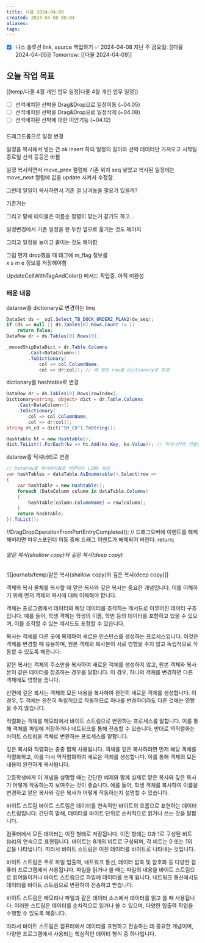 ```yaml
---
title: 다울 2024-04-08
created: 2024-04-08 08:04
aliases: 
tags:
---
```

- [x] 나스 솔루션 link, source 백업하기 ✅ 2024-04-08
지난 주 금요일: [[다울 2024-04-05]]
Tomorrow: [[다울 2024-04-09]]

## 오늘 작업 목표
[[temp/다울 4월 개인 업무 일정|다울 4월 개인 업무 일정]]
- [ ] 선석배치된 선박을 Drag&Drop으로 일정이동 (~04.05)
- [ ] 선석배치된 선박을 Drag&Drop으로 일정삭제 (~04.08)
- [ ] 선석배치된 선박에 대한 이안기능 (~04.12)
### 
드래그드롭으로 일정 변경

일정을 복사해서 넣는 건 ok
insert 하되 일정의 길이와 선박 데이터만 가져오고 시작일 종료일 선석 등등은 바뀜

일정 복사하면서 move_prev 컬럼에 기존 위치 seq 넣었고
복사된 일정에는 move_next 컬럼에 값을 update 시켜서 수정함.

그런데 일일이 복사하면서 기존 걸 남겨놓을 필요가 있을까?

기존거는

그리고 밑에 테이블은 이름순 정렬이 맞는거 같기도 하고...

일정변경에서 기존 일정을 한 두칸 옆으로 옮기는 것도 해야지

그리고 일정을 늘이고 줄이는 것도 해야함

그럼 먼저 drop했을 때 테그에 m_flag 정보를  
x s m e 정보를 저장해야함

UpdateCellWithTagAndColor() 메서드 작업중. 아직 미완성

### 배운 내용
datarow를 dictionary로 변경하는 linq
```cs
DataSet ds = _sql.Select_TB_DOCK_ORDER2_PLAN2(dw_seq);
if (ds == null || ds.Tables[0].Rows.Count != 1)
    return false;
DataRow dr = ds.Tables[0].Rows[0];

_movedShipDataDict = dr.Table.Columns
        .Cast<DataColumn>()
        .ToDictionary(
            col => col.ColumnName,
            col => dr[col]); // 배 정보 row를 dictionary로 변경
```


dictionary를 hashtable로 변경
```cs
DataRow dr = ds.Tables[0].Rows[rowIndex];
Dictionary<string, object> dict = dr.Table.Columns
    .Cast<DataColumn>()
    .ToDictionary(
        col => col.ColumnName,
        col => dr[col]);
string sh_cd = dict["SH_CD"].ToString();

Hashtable ht = new Hashtable();
dict.ToList().ForEach(kv => ht.Add(kv.Key, kv.Value)); // 딕셔너리의 키벨류를 해시테이블에 Add해서 해시테이블로 변환
```


datarow를 딕셔너리로 변경
```cs
// DataRow를 해시테이블로 변환하는 LINQ 쿼리
var hashTables = dataTable.AsEnumerable().Select(row =>
{
    var hashTable = new Hashtable();
    foreach (DataColumn column in dataTable.Columns)
    {
        hashTable[column.ColumnName] = row[column];
    }
    return hashTable;
}).ToList();
```

//DragDropOperationFromPortEntryCompleted(); 
// 드래그오버에 이벤트를 해제해버리면 마우스포인터 이동 중에 드래그 이벤트가 해제되어 버린다.
return;



###### 얕은 복사(shallow copy)와 깊은 복사(deep copy)
![[journals/temp/얕은 복사(shallow copy)와 깊은 복사(deep copy)]]


객체와 복사
물체를 복사할 때 얕은 복사와 깊은 복사는 중요한 개념입니다. 이를 이해하기 위해 먼저 객체와 복사에 대해 이해해야 합니다.

객체는 
프로그램에서 데이터와 해당 데이터를 조작하는 메서드로 이루어진 데이터 구조입니다. 예를 들어, 학생 객체는 학생의 이름, 학번 등의 데이터를 포함하고 있을 수 있으며, 이를 조작할 수 있는 메서드도 포함할 수 있습니다.

복사는 
객체를 다른 곳에 복제하여 새로운 인스턴스를 생성하는 프로세스입니다. 이것은 객체를 변경할 때 유용하며, 원본 객체와 복사본이 서로 영향을 주지 않고 독립적으로 작동할 수 있도록 해줍니다.

얕은 복사는 
객체의 주소만을 복사하여 새로운 객체를 생성하지 않고, 
원본 객체와 복사본이 같은 데이터를 참조하는 경우를 말합니다. 
이 경우, 하나의 객체를 변경하면 다른 객체에도 영향을 줍니다.

반면에 
깊은 복사는 
객체의 모든 내용을 복사하여 완전히 새로운 객체를 생성합니다. 
이 경우, 두 객체는 완전히 독립적으로 작동하므로 하나를 변경하더라도 
다른 것에는 영향을 주지 않습니다.

직렬화는 
객체를 메모리에서 바이트 스트림으로 변환하는 프로세스를 말합니다. 
이를 통해 객체를 파일에 저장하거나 네트워크를 통해 전송할 수 있습니다. 
반대로 역직렬화는 바이트 스트림을 객체로 변환하는 프로세스를 말합니다.

깊은 복사와 직렬화는 종종 함께 사용됩니다. 
객체를 깊은 복사하려면 먼저 해당 객체를 직렬화하고, 
이를 다시 역직렬화하여 새로운 객체를 생성합니다. 
이를 통해 객체의 모든 내용이 완전하게 복사됩니다.

고등학생에게 이 개념을 설명할 때는 
간단한 예제와 함께 실제로 얕은 복사와 깊은 복사가 어떻게 작동하는지 보여주는 것이 좋습니다. 
예를 들어, 학생 객체를 복사하여 이름을 변경하고 
얕은 복사와 깊은 복사가 어떻게 작동하는지 설명할 수 있습니다.

바이트 스트림
바이트 스트림은 데이터를 연속적인 바이트의 흐름으로 표현하는 데이터 스트림입니다. 간단히 말해, 데이터를 바이트 단위로 순차적으로 읽거나 쓰는 것을 말합니다.

컴퓨터에서 모든 데이터는 이진 형태로 저장됩니다. 
이진 형태는 0과 1로 구성된 비트(bit)의 연속으로 표현됩니다. 
바이트는 8개의 비트로 구성되며, 
각 비트는 0 또는 1의 값을 나타냅니다.
따라서 바이트 스트림은 이진 데이터를 바이트로 나타내는 것입니다.

바이트 스트림은 
주로 파일 입출력, 네트워크 통신, 데이터 압축 및 암호화 등 다양한 컴퓨터 프로그램에서 사용됩니다. 
파일을 읽거나 쓸 때는 
파일의 내용을 바이트 스트림으로 읽어들이거나 
바이트 스트림으로 파일에 데이터를 쓰게 됩니다. 
네트워크 통신에서도 
데이터를 바이트 스트림으로 변환하여 전송하고 받습니다.

바이트 스트림은 
메모리나 파일과 같은 데이터 소스에서 데이터를 읽고 쓸 때 사용됩니다.
이러한 스트림은 데이터를 순차적으로 읽거나 쓸 수 있으며, 
다양한 입출력 작업을 수행할 수 있도록 해줍니다.

따라서 바이트 스트림은 컴퓨터에서 데이터를 표현하고 전송하는 데 중요한 개념이며, 다양한 프로그램에서 사용되는 핵심적인 데이터 형식 중 하나입니다.